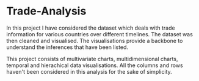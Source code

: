 # Trade-Analysis

In this project I have considered the dataset which deals with trade information for various countries over different timelines. The dataset was then cleaned and visualised. The visualisations provide a backbone to understand the inferences that have been listed.

This project consists of multivariate charts, multidimensional charts, temporal and hierachical data visualisations.
All the columns and rows haven't been considered in this analysis for the sake of simplicity.
